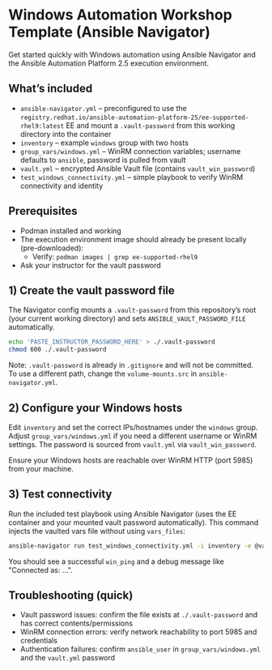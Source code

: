 # Windows Automation Workshop Template (Ansible Navigator)

Get started quickly with Windows automation using Ansible Navigator and the Ansible Automation Platform 2.5 execution environment.

## What’s included
- `ansible-navigator.yml` – preconfigured to use the `registry.redhat.io/ansible-automation-platform-25/ee-supported-rhel9:latest` EE and mount a `.vault-password` from this working directory into the container
- `inventory` – example `windows` group with two hosts
- `group_vars/windows.yml` – WinRM connection variables; username defaults to `ansible`, password is pulled from vault
- `vault.yml` – encrypted Ansible Vault file (contains `vault_win_password`)
- `test_windows_connectivity.yml` – simple playbook to verify WinRM connectivity and identity

## Prerequisites
- Podman installed and working
- The execution environment image should already be present locally (pre-downloaded):
  - Verify: `podman images | grep ee-supported-rhel9`
- Ask your instructor for the vault password

## 1) Create the vault password file
The Navigator config mounts a `.vault-password` from this repository’s root (your current working directory) and sets `ANSIBLE_VAULT_PASSWORD_FILE` automatically.

```bash
echo 'PASTE_INSTRUCTOR_PASSWORD_HERE' > ./.vault-password
chmod 600 ./.vault-password
```

Note: `.vault-password` is already in `.gitignore` and will not be committed. To use a different path, change the `volume-mounts.src` in `ansible-navigator.yml`.

## 2) Configure your Windows hosts
Edit `inventory` and set the correct IPs/hostnames under the `windows` group. Adjust `group_vars/windows.yml` if you need a different username or WinRM settings. The password is sourced from `vault.yml` via `vault_win_password`.

Ensure your Windows hosts are reachable over WinRM HTTP (port 5985) from your machine.

## 3) Test connectivity
Run the included test playbook using Ansible Navigator (uses the EE container and your mounted vault password automatically). This command injects the vaulted vars file without using `vars_files`:

```bash
ansible-navigator run test_windows_connectivity.yml -i inventory -e @vault.yml -m stdout
```

You should see a successful `win_ping` and a debug message like "Connected as: ...".

## Troubleshooting (quick)
- Vault password issues: confirm the file exists at `./.vault-password` and has correct contents/permissions
- WinRM connection errors: verify network reachability to port 5985 and credentials
- Authentication failures: confirm `ansible_user` in `group_vars/windows.yml` and the `vault.yml` password